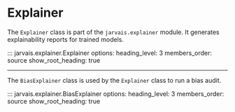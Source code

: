 # Explainer

The `Explainer` class is part of the `jarvais.explainer` module. It generates explainability reports for trained models.

::: jarvais.explainer.Explainer
    options:
        heading_level: 3
        members_order: source
        show_root_heading: true

---

The `BiasExplainer` class is used by the `Explainer` class to run a bias audit.

::: jarvais.explainer.BiasExplainer
    options:
        heading_level: 3
        members_order: source
        show_root_heading: true